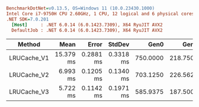 ``` ini

BenchmarkDotNet=v0.13.5, OS=Windows 11 (10.0.23430.1000)
Intel Core i7-9750H CPU 2.60GHz, 1 CPU, 12 logical and 6 physical cores
.NET SDK=7.0.201
  [Host]     : .NET 6.0.14 (6.0.1423.7309), X64 RyuJIT AVX2
  DefaultJob : .NET 6.0.14 (6.0.1423.7309), X64 RyuJIT AVX2


```
|      Method |      Mean |     Error |    StdDev |     Gen0 |     Gen1 | Allocated |
|------------ |----------:|----------:|----------:|---------:|---------:|----------:|
| LRUCache_V1 | 15.379 ms | 0.2881 ms | 0.3318 ms | 750.0000 | 218.7500 |   4.65 MB |
| LRUCache_V2 |  6.993 ms | 0.1205 ms | 0.1340 ms | 703.1250 | 226.5625 |   4.23 MB |
| LRUCache_V3 |  5.722 ms | 0.1142 ms | 0.1971 ms | 585.9375 | 187.5000 |   3.53 MB |
